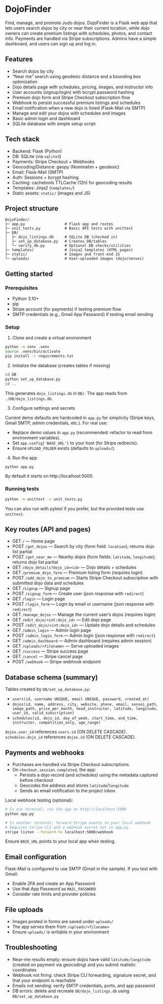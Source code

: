 # DojoFinder

Find, manage, and promote Judo dojos. DojoFinder is a Flask web app that lets users search dojos by city or near their current location, while dojo owners can create premium listings with schedules, photos, and contact info. Payments are handled via Stripe subscriptions. Admins have a simple dashboard, and users can sign up and log in.

## Features

- Search dojos by city
- “Near me” search using geodesic distance and a bounding box optimization
- Dojo details page with schedules, pricing, images, and instructor info
- User accounts (signup/login) with bcrypt password hashing
- Premium dojo form and Stripe Checkout subscription flow
- Webhook to persist successful premium listings and schedules
- Email notification when a new dojo is listed (Flask-Mail via SMTP)
- Manage and edit your dojos with schedules and images
- Basic admin login and dashboard
- SQLite database with simple setup script

## Tech stack

- Backend: Flask (Python)
- DB: SQLite (via `sqlite3`)
- Payments: Stripe Checkout + Webhooks
- Geocoding/Distance: geopy (Nominatim + geodesic)
- Email: Flask-Mail (SMTP)
- Auth: Sessions + bcrypt hashing
- Caching: cachetools TTLCache (12h) for geocoding results
- Templates: Jinja2 (`templates/`)
- Static assets: `static/` (images and JS)

## Project structure

```
DojoFinder/
├─ app.py                  # Flask app and routes
├─ unit_tests.py           # Basic API tests with unittest
├─ DB/
│  ├─ dojo_listings.db     # SQLite DB (checked in)
│  ├─ set_up_database.py   # Creates DB/tables
│  └─ verify_db.py         # Optional DB checks/utilities
├─ templates/              # Jinja2 templates (HTML pages)
├─ static/                 # Images and front-end JS
└─ uploads/                # User-uploaded images (dojo/sensei)
```

## Getting started

### Prerequisites

- Python 3.10+
- pip
- Stripe account (for payments) if testing premium flow
- SMTP credentials (e.g., Gmail App Password) if testing email sending

### Setup

1) Clone and create a virtual environment

```bash
python -m venv .venv
source .venv/bin/activate
pip install -r requirements.txt
```

2) Initialize the database (creates tables if missing)

```bash
cd DB
python set_up_database.py
cd ..
```

This generates `dojo_listings.db` in `DB/`. The app reads from `./DB/dojo_listings.db`.

3) Configure settings and secrets

Current demo defaults are hardcoded in `app.py` for simplicity (Stripe keys, Gmail SMTP, admin credentials, etc.). For real use:

- Replace demo values in `app.py` (recommended: refactor to read from environment variables).
- Set `app.config['BASE_URL']` to your host (for Stripe redirects).
- Ensure `UPLOAD_FOLDER` exists (defaults to `uploads/`).


4) Run the app

```bash
python app.py
```

By default it starts on http://localhost:5000.

### Running tests

```bash
python -m unittest -v unit_tests.py
```

You can also run with pytest if you prefer, but the provided tests use `unittest`.

## Key routes (API and pages)

- GET `/` — Home page
- POST `/get_dojos` — Search by city (form field: `location`); returns dojo list partial
- POST `/get_near_me` — Nearby dojos (form fields: `latitude`, `longitude`); returns dojo list partial
- GET `/dojo_details?dojo_id=<id>` — Dojo details + schedules
- GET `/premium_dojo_form` — Premium listing form (requires login)
- POST `/add_dojo_to_premium` — Starts Stripe Checkout subscription with submitted dojo data and schedules
- GET `/signup` — Signup page
- POST `/signup_form` — Create user (json response with `redirect`)
- GET `/login` — Login page
- POST `/login_form` — Login by email or username (json response with `redirect`)
- GET `/manage_dojos` — Manage the current user’s dojos (requires login)
- GET `/edit_dojo/<int:dojo_id>` — Edit dojo page
- POST `/edit_dojo/<int:dojo_id>` — Update dojo details and schedules
- GET `/admin_login` — Admin login page
- POST `/admin_login_form` — Admin login (json response with `redirect`)
- GET `/admin_dashboard` — Admin dashboard (requires admin session)
- GET `/uploads/<filename>` — Serve uploaded images
- GET `/success` — Stripe success page
- GET `/cancel` — Stripe cancel page
- POST `/webhook` — Stripe webhook endpoint

## Database schema (summary)

Tables created by `DB/set_up_database.py`:

- `users(id, username UNIQUE, email UNIQUE, password, created_at)`
- `dojos(id, name, address, city, website, phone, email, sensei_path, image_path, price_per_month, head_instructor, latitude, longitude, user_id, valid_subscription)`
- `schedules(id, dojo_id, day_of_week, start_time, end_time, instructor, competition_only, age_range)`

`dojos.user_id` references `users.id` (ON DELETE CASCADE). `schedules.dojo_id` references `dojos.id` (ON DELETE CASCADE).

## Payments and webhooks

- Purchases are handled via Stripe Checkout subscriptions.
- On `checkout.session.completed`, the app:
  - Persists a dojo record (and schedules) using the metadata captured before checkout
  - Geocodes the address and stores `latitude`/`longitude`
  - Sends an email notification to the project inbox

Local webhook testing (optional):

```bash
# In one terminal: run the app on http://localhost:5000
python app.py

# In another terminal: forward Stripe events to your local webhook
# Requires Stripe CLI and a webhook secret set in app.py
stripe listen --forward-to localhost:5000/webhook
```

Ensure `BASE_URL` points to your local app when testing.

## Email configuration

Flask-Mail is configured to use SMTP (Gmail in the sample). If you test with Gmail:

- Enable 2FA and create an App Password
- Use that App Password as `MAIL_PASSWORD`
- Consider rate limits and provider policies

## File uploads

- Images posted in forms are saved under `uploads/`
- The app serves them from `/uploads/<filename>`
- Ensure `uploads/` is writable in your environment

## Troubleshooting

- Near-me results empty: ensure dojos have valid `latitude/longitude` (created on payment via geocoding) and you submit realistic coordinates
- Webhook not firing: check Stripe CLI forwarding, signature secret, and that your endpoint is reachable
- Emails not sending: verify SMTP credentials, ports, and app password
- DB errors: delete and recreate `DB/dojo_listings.db` using `DB/set_up_database.py`
